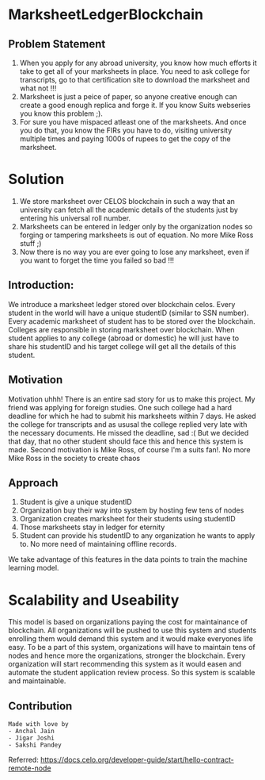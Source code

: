 # MarksheetLedgerBlockchain

## Problem Statement

1. When you apply for any abroad university, you know how much efforts it take to get all of your marksheets in place. You need to ask college for transcripts, go to that certification site to download the marksheet and what not !!!
2. Marksheet is just a peice of paper, so anyone creative enough can create a good enough replica and forge it. If you know Suits webseries you know this problem ;).
3. For sure you have mispaced atleast one of the marksheets. And once you do that, you know the FIRs you have to do, visiting university multiple times and paying 1000s of rupees to get the copy of the marksheet.

# Solution

1. We store marksheet over CELOS blockchain in such a way that an university can fetch all the academic details of the students just by entering his universal roll number.
2. Marksheets can be entered in ledger only by the organization nodes so forging or tampering marksheets is out of equation. No more Mike Ross stuff ;)
3. Now there is no way you are ever going to lose any marksheet, even if you want to forget the time you failed so bad !!!

## Introduction:

We introduce a marksheet ledger stored over blockchain celos. Every student in the world will have a unique studentID (similar to SSN number). Every academic marksheet of student has to be stored over the blockchain. Colleges are responsible in storing marksheet over blockchain. When student applies to any college (abroad or domestic) he will just have to share his studentID and his target college will get all the details of this student.

## Motivation

Motivation uhhh! There is an entire sad story for us to make this project. My friend was applying for foreign studies. One such college had a hard deadline for which he had to submit his marksheets within 7 days. He asked the college for transcripts and as ususal the college replied very late with the necessary documents. He missed the deadline, sad :( But we decided that day, that no other student should face this and hence this system is made. Second motivation is Mike Ross, of course I'm a suits fan!. No more Mike Ross in the society to create chaos

## Approach

1. Student is give a unique studentID
2. Organization buy their way into system by hosting few tens of nodes
3. Organization creates marksheet for their students using studentID
4. Those marksheets stay in ledger for eternity
5. Student can provide his studentID to any organization he wants to apply to. No more need of maintaining offline records.

We take advantage of this features in the data points to train the machine learning model.


# Scalability and Useability

This model is based on organizations paying the cost for maintainance of blockchain. All organizations will be pushed to use this system and students enrolling them would demand this system and it would make everyones life easy. To be a part of this system, organizations will have to maintain tens of nodes and hence more the organizations, stronger the blockchain. Every organization will start recommending this system as it would easen and automate the student application review process. So this system is scalable and maintainable.
## Contribution

    Made with love by
    - Anchal Jain
    - Jigar Joshi
    - Sakshi Pandey

Referred:
https://docs.celo.org/developer-guide/start/hello-contract-remote-node
